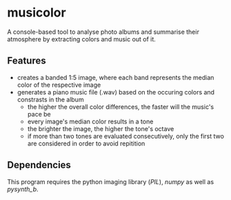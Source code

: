 # musicolor
A console-based tool to analyse photo albums and summarise their atmosphere by extracting colors and music out of it.

## Features
 - creates a banded 1:5 image, where each band represents the median color of the respective image
 - generates a piano music file (.wav) based on the occuring colors and constrasts in the album
   - the higher the overall color differences, the faster will the music's pace be
   - every image's median color results in a tone
   - the brighter the image, the higher the tone's octave
   - if more than two tones are evaluated consecutively, only the first two are considered in order to avoid repitition
   
## Dependencies
This program requires the python imaging library (_PIL_), _numpy_ as well as _pysynth_b_.
